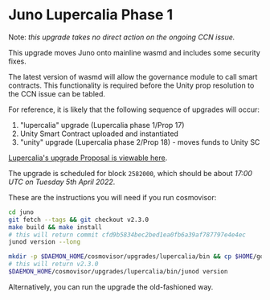 # Juno Lupercalia Phase 1

Note: _this upgrade takes no direct action on the ongoing CCN issue._

This upgrade moves Juno onto mainline wasmd and includes some security fixes.

The latest version of wasmd will allow the governance module to call smart contracts. This functionality is required before the Unity prop resolution to the CCN issue can be tabled.

For reference, it is likely that the following sequence of upgrades will occur:

1. "lupercalia" upgrade (Lupercalia phase 1/Prop 17)
2. Unity Smart Contract uploaded and instantiated
3. "unity" upgrade (Lupercalia phase 2/Prop 18) - moves funds to Unity SC

[Lupercalia's upgrade Proposal is viewable here](https://www.mintscan.io/juno/proposals/17).

The upgrade is scheduled for block `2582000`, which should be about _17:00 UTC on Tuesday 5th April 2022_.

These are the instructions you will need if you run cosmovisor:

```bash
cd juno
git fetch --tags && git checkout v2.3.0
make build && make install
# this will return commit cfd9b5834bec2bed1ea0fb6a39af787797e4e4ec
junod version --long

mkdir -p $DAEMON_HOME/cosmovisor/upgrades/lupercalia/bin && cp $HOME/go/bin/junod $DAEMON_HOME/cosmovisor/upgrades/lupercalia/bin
# this will return v2.3.0
$DAEMON_HOME/cosmovisor/upgrades/lupercalia/bin/junod version
```

Alternatively, you can run the upgrade the old-fashioned way.
